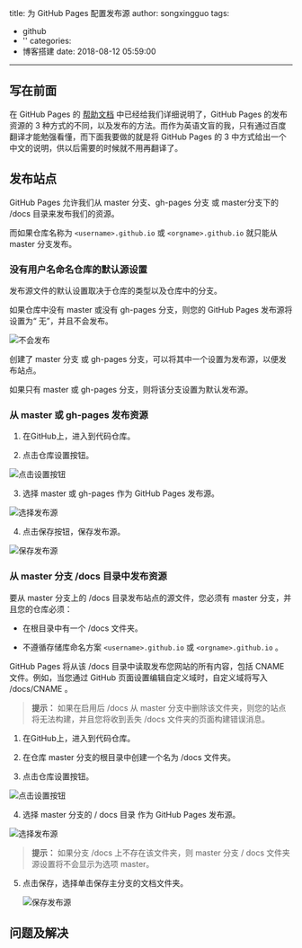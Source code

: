 title: 为 GitHub Pages  配置发布源
author: songxingguo
tags:
  - github
  - ''
categories:
  - 博客搭建
date: 2018-08-12 05:59:00
---
## 写在前面

 在 GitHub Pages 的 [帮助文档](https://help.github.com/articles/configuring-a-publishing-source-for-github-pages/) 中已经给我们详细说明了，GitHub Pages 的发布资源的 3 种方式的不同，以及发布的方法。而作为英语文盲的我，只有通过百度翻译才能勉强看懂，而下面我要做的就是将 GitHub Pages 的 3 中方式给出一个中文的说明，供以后需要的时候就不用再翻译了。

<!-- more -->

## 发布站点

 GitHub Pages 允许我们从 master 分支、gh-pages 分支 或 master分支下的 /docs 目录来发布我们的资源。

 而如果仓库名称为 `<username>.github.io` 或 `<orgname>.github.io` 就只能从 master 分支发布。


### 没有用户名命名仓库的默认源设置

发布源文件的默认设置取决于仓库的类型以及仓库中的分支。

如果仓库中没有 master 或没有 gh-pages 分支，则您的 GitHub Pages 发布源将设置为“ 无”，并且不会发布。

![不会发布](https://graphbed.qiniu.songxingguo.com/github-pages/none-source-setting.png)

创建了 master 分支 或 gh-pages 分支，可以将其中一个设置为发布源，以便发布站点。

如果只有 master 或 gh-pages 分支，则将该分支设置为默认发布源。

### 从 master 或 gh-pages 发布资源

1. 在GitHub上，进入到代码仓库。

2. 点击仓库设置按钮。

 ![点击设置按钮](https://graphbed.qiniu.songxingguo.com/github-pages/repo-actions-settings.png)

3. 选择 master 或 gh-pages 作为 GitHub Pages 发布源。

  ![选择发布源](https://graphbed.qiniu.songxingguo.com/github-pages/select-gh-pages-or-master-as-source.png)

4. 点击保存按钮，保存发布源。

  ![保存发布源](https://graphbed.qiniu.songxingguo.com/github-pages/click-save-next-to-source-selection.png)

### 从 master 分支 /docs 目录中发布资源

要从 master 分支上的 /docs 目录发布站点的源文件，您必须有 master 分支，并且您的仓库必须：

- 在根目录中有一个 /docs 文件夹。

- 不遵循存储库命名方案 `<username>.github.io` 或 `<orgname>.github.io` 。
  
GitHub Pages 将从该 /docs 目录中读取发布您网站的所有内容，包括 CNAME 文件。例如，当您通过 GitHub 页面设置编辑自定义域时，自定义域将写入 /docs/CNAME 。

>**提示：** 如果在启用后 /docs 从 master 分支中删除该文件夹，则您的站点将无法构建，并且您将收到丢失 /docs 文件夹的页面构建错误消息。

1. 在GitHub上，进入到代码仓库。

2. 在仓库 master 分支的根目录中创建一个名为 /docs 文件夹。

3. 点击仓库设置按钮。

  ![点击设置按钮](https://graphbed.qiniu.songxingguo.com/github-pages/repo-actions-settings.png)

4. 选择 master 分支的 / docs 目录 作为 GitHub Pages 发布源。

 ![选择发布源](https://graphbed.qiniu.songxingguo.com/github-pages/select-master-branch-docs-folder-as-source.png)

   >**提示：** 如果分支 /docs 上不存在该文件夹，则 master 分支 / docs 文件夹源设置将不会显示为选项 master。

5. 点击保存，选择单击保存主分支的文档文件夹。

   ![保存发布源](https://graphbed.qiniu.songxingguo.com/github-pages/click-save-next-to-master-branch-docs-folder-source-selection.png)
   
   
## 问题及解决